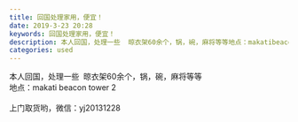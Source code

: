 ```yaml
---
title: 回国处理家用，便宜！
date: 2019-3-23 20:28
keywords: 回国处理家用，便宜！
description: 本人回国，处理一些  晾衣架60余个，锅，碗，麻将等等地点：makatibeacontower2上门取货哟，微信：yj20131228
categories: used
---
```

<td class="t_f" id="postmessage_3293664">

本人回国，处理一些  晾衣架60余个，锅，碗，麻将等等<br/>
地点：makati beacon tower 2<br/>
<br/>
上门取货哟，微信：yj20131228<br/>
</td>
